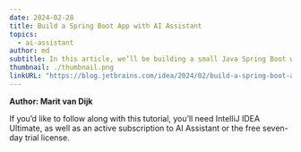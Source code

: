 ```yaml
---
date: 2024-02-28
title: Build a Spring Boot App with AI Assistant
topics:
  - ai-assistant
author: md
subtitle: In this article, we’ll be building a small Java Spring Boot web application in IntelliJ IDEA with the help of JetBrains AI Assistant.
thumbnail: ./thumbnail.png
linkURL: "https://blog.jetbrains.com/idea/2024/02/build-a-spring-boot-app-with-ai-assistant/"
---
```


**Author: Marit van Dijk**

If you’d like to follow along with this tutorial, you’ll need IntelliJ IDEA Ultimate, as well as an active subscription to AI Assistant or the free seven-day trial license.
